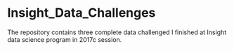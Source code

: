 # Insight_Data_Challenges
The repository contains three complete data challenged I finished at Insight data science program in 2017c session.
